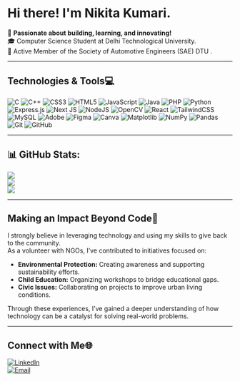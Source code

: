 # Hi there! I'm Nikita Kumari.  

🚀 **Passionate about building, learning, and innovating!**  
🎓 Computer Science Student at Delhi Technological University.   
🚗 Active Member of the Society of Automotive Engineers (SAE) DTU .

---

##  Technologies & Tools💻  

![C](https://img.shields.io/badge/c-%2300599C.svg?style=plastic&logo=c&logoColor=white) ![C++](https://img.shields.io/badge/c++-%2300599C.svg?style=plastic&logo=c%2B%2B&logoColor=white) ![CSS3](https://img.shields.io/badge/css3-%231572B6.svg?style=plastic&logo=css3&logoColor=white) ![HTML5](https://img.shields.io/badge/html5-%23E34F26.svg?style=plastic&logo=html5&logoColor=white) ![JavaScript](https://img.shields.io/badge/javascript-%23323330.svg?style=plastic&logo=javascript&logoColor=%23F7DF1E) ![Java](https://img.shields.io/badge/java-%23ED8B00.svg?style=plastic&logo=openjdk&logoColor=white) ![PHP](https://img.shields.io/badge/php-%23777BB4.svg?style=plastic&logo=php&logoColor=white) ![Python](https://img.shields.io/badge/python-3670A0?style=plastic&logo=python&logoColor=ffdd54) ![Express.js](https://img.shields.io/badge/express.js-%23404d59.svg?style=plastic&logo=express&logoColor=%2361DAFB) ![Next JS](https://img.shields.io/badge/Next-black?style=plastic&logo=next.js&logoColor=white) ![NodeJS](https://img.shields.io/badge/node.js-6DA55F?style=plastic&logo=node.js&logoColor=white) ![OpenCV](https://img.shields.io/badge/opencv-%23white.svg?style=plastic&logo=opencv&logoColor=white) ![React](https://img.shields.io/badge/react-%2320232a.svg?style=plastic&logo=react&logoColor=%2361DAFB) ![TailwindCSS](https://img.shields.io/badge/tailwindcss-%2338B2AC.svg?style=plastic&logo=tailwind-css&logoColor=white) ![MySQL](https://img.shields.io/badge/mysql-4479A1.svg?style=plastic&logo=mysql&logoColor=white) ![Adobe](https://img.shields.io/badge/adobe-%23FF0000.svg?style=plastic&logo=adobe&logoColor=white) ![Figma](https://img.shields.io/badge/figma-%23F24E1E.svg?style=plastic&logo=figma&logoColor=white) ![Canva](https://img.shields.io/badge/Canva-%2300C4CC.svg?style=plastic&logo=Canva&logoColor=white) ![Matplotlib](https://img.shields.io/badge/Matplotlib-%23ffffff.svg?style=plastic&logo=Matplotlib&logoColor=black) ![NumPy](https://img.shields.io/badge/numpy-%23013243.svg?style=plastic&logo=numpy&logoColor=white) ![Pandas](https://img.shields.io/badge/pandas-%23150458.svg?style=plastic&logo=pandas&logoColor=white) ![Git](https://img.shields.io/badge/git-%23F05033.svg?style=plastic&logo=git&logoColor=white) ![GitHub](https://img.shields.io/badge/github-%23121011.svg?style=plastic&logo=github&logoColor=white)

---

## 📊 GitHub Stats:
![](https://github-readme-stats.vercel.app/api?username=Nikita-Kumari94&theme=dracula&hide_border=false&include_all_commits=false&count_private=false)<br/>
![](https://github-readme-streak-stats.herokuapp.com/?user=Nikita-Kumari94&theme=dracula&hide_border=false)<br/>
![](https://github-readme-stats.vercel.app/api/top-langs/?username=Nikita-Kumari94&theme=dracula&hide_border=false&include_all_commits=false&count_private=false&layout=compact)

---

##  Making an Impact Beyond Code🌱  

I strongly believe in leveraging technology and using my skills to give back to the community.  
As a volunteer with NGOs, I’ve contributed to initiatives focused on:  
- **Environmental Protection:** Creating awareness and supporting sustainability efforts.  
- **Child Education:** Organizing workshops to bridge educational gaps.  
- **Civic Issues:** Collaborating on projects to improve urban living conditions.  

Through these experiences, I’ve gained a deeper understanding of how technology can be a catalyst for solving real-world problems.  

---

##  Connect with Me🌐  
[![LinkedIn](https://img.shields.io/badge/LinkedIn-Profile-blue)](https://www.linkedin.com/in/nikita-kumari-b6bb4b33b)   
[![Email](https://img.shields.io/badge/Email-Contact-red)](mailto:nikita0901kumari@gmail.com)  
